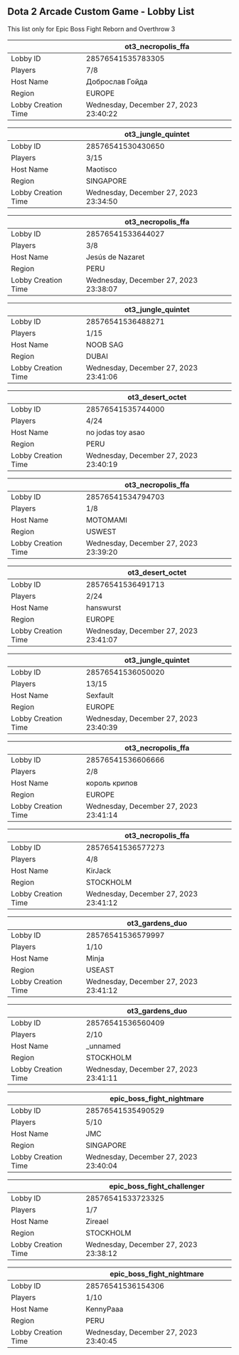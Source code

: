 ## Dota 2 Arcade Custom Game - Lobby List

This list only for Epic Boss Fight Reborn and Overthrow 3

|  | ot3_necropolis_ffa |
| ------ | ------ |
| Lobby ID | 28576541535783305 |
| Players | 7/8 |
| Host Name | Доброслав Гойда |
| Region | EUROPE |
| Lobby Creation Time | Wednesday, December 27, 2023 23:40:22 |


|  | ot3_jungle_quintet |
| ------ | ------ |
| Lobby ID | 28576541530430650 |
| Players | 3/15 |
| Host Name | Maotisco |
| Region | SINGAPORE |
| Lobby Creation Time | Wednesday, December 27, 2023 23:34:50 |


|  | ot3_necropolis_ffa |
| ------ | ------ |
| Lobby ID | 28576541533644027 |
| Players | 3/8 |
| Host Name | Jesús de Nazaret |
| Region | PERU |
| Lobby Creation Time | Wednesday, December 27, 2023 23:38:07 |


|  | ot3_jungle_quintet |
| ------ | ------ |
| Lobby ID | 28576541536488271 |
| Players | 1/15 |
| Host Name | NOOB SAG |
| Region | DUBAI |
| Lobby Creation Time | Wednesday, December 27, 2023 23:41:06 |


|  | ot3_desert_octet |
| ------ | ------ |
| Lobby ID | 28576541535744000 |
| Players | 4/24 |
| Host Name | no jodas toy asao |
| Region | PERU |
| Lobby Creation Time | Wednesday, December 27, 2023 23:40:19 |


|  | ot3_necropolis_ffa |
| ------ | ------ |
| Lobby ID | 28576541534794703 |
| Players | 1/8 |
| Host Name | MOTOMAMI |
| Region | USWEST |
| Lobby Creation Time | Wednesday, December 27, 2023 23:39:20 |


|  | ot3_desert_octet |
| ------ | ------ |
| Lobby ID | 28576541536491713 |
| Players | 2/24 |
| Host Name | hanswurst |
| Region | EUROPE |
| Lobby Creation Time | Wednesday, December 27, 2023 23:41:07 |


|  | ot3_jungle_quintet |
| ------ | ------ |
| Lobby ID | 28576541536050020 |
| Players | 13/15 |
| Host Name | Sexfault |
| Region | EUROPE |
| Lobby Creation Time | Wednesday, December 27, 2023 23:40:39 |


|  | ot3_necropolis_ffa |
| ------ | ------ |
| Lobby ID | 28576541536606666 |
| Players | 2/8 |
| Host Name | король крипов |
| Region | EUROPE |
| Lobby Creation Time | Wednesday, December 27, 2023 23:41:14 |


|  | ot3_necropolis_ffa |
| ------ | ------ |
| Lobby ID | 28576541536577273 |
| Players | 4/8 |
| Host Name | KirJack |
| Region | STOCKHOLM |
| Lobby Creation Time | Wednesday, December 27, 2023 23:41:12 |


|  | ot3_gardens_duo |
| ------ | ------ |
| Lobby ID | 28576541536579997 |
| Players | 1/10 |
| Host Name | Minja |
| Region | USEAST |
| Lobby Creation Time | Wednesday, December 27, 2023 23:41:12 |


|  | ot3_gardens_duo |
| ------ | ------ |
| Lobby ID | 28576541536560409 |
| Players | 2/10 |
| Host Name | _unnamed |
| Region | STOCKHOLM |
| Lobby Creation Time | Wednesday, December 27, 2023 23:41:11 |


|  | epic_boss_fight_nightmare |
| ------ | ------ |
| Lobby ID | 28576541535490529 |
| Players | 5/10 |
| Host Name | JMC |
| Region | SINGAPORE |
| Lobby Creation Time | Wednesday, December 27, 2023 23:40:04 |


|  | epic_boss_fight_challenger |
| ------ | ------ |
| Lobby ID | 28576541533723325 |
| Players | 1/7 |
| Host Name | Zireael |
| Region | STOCKHOLM |
| Lobby Creation Time | Wednesday, December 27, 2023 23:38:12 |


|  | epic_boss_fight_nightmare |
| ------ | ------ |
| Lobby ID | 28576541536154306 |
| Players | 1/10 |
| Host Name | KennyPaaa |
| Region | PERU |
| Lobby Creation Time | Wednesday, December 27, 2023 23:40:45 |


